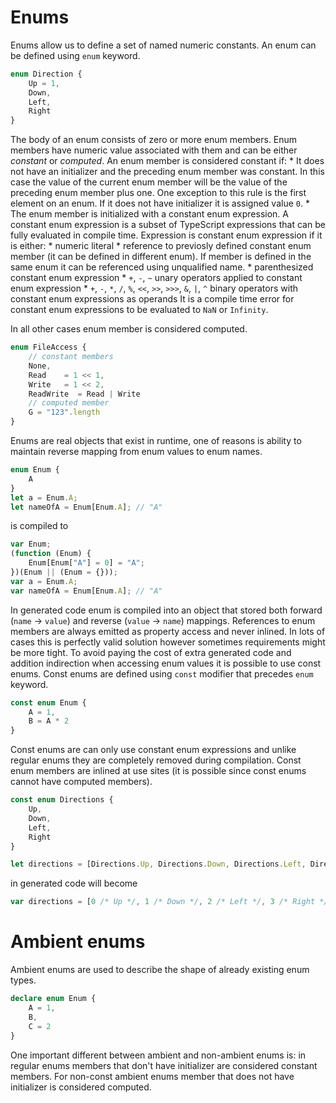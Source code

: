 # Enums

Enums allow us to define a set of named numeric constants. 
An enum can be defined using `enum` keyword.

```TypeScript
enum Direction {
    Up = 1,
    Down,
    Left,
    Right
}

```

The body of an enum consists of zero or more enum members. 
Enum members have numeric value associated with them and can be either *constant* or *computed*.
An enum member is considered constant if:
    * It does not have an initializer and the preceding enum member was constant. 
      In this case the value of the current enum member will be the value of the preceding enum member plus one.
      One exception to this rule is the first element on an enum. 
      If it does not have initializer it is assigned value `0`.
    * The enum member is initialized with a constant enum expression. 
      A constant enum expression is a subset of TypeScript expressions that can be fully evaluated in compile time.
      Expression is constant enum expression if it is either:
        * numeric literal
        * reference to previosly defined constant enum member (it can be defined in different enum).
          If member is defined in the same enum it can be referenced using unqualified name.
        * parenthesized constant enum expression
        * `+`, `-`, `~` unary operators applied to constant enum expression
        * `+`, `-`, `*`, `/`, `%`, `<<`, `>>`, `>>>`, `&`, `|`, `^` binary operators with constant enum expressions as operands
      It is a compile time error for constant enum expressions to be evaluated to `NaN` or `Infinity`.

In all other cases enum member is considered computed.

```TypeScript
enum FileAccess {
    // constant members
    None,
    Read    = 1 << 1,
    Write   = 1 << 2,
    ReadWrite  = Read | Write
    // computed member
    G = "123".length
}
```

Enums are real objects that exist in runtime, one of reasons is ability to maintain reverse mapping from enum values to enum names.

```TypeScript
enum Enum {
    A
}
let a = Enum.A;
let nameOfA = Enum[Enum.A]; // "A"

```
is compiled to

```javascript
var Enum;
(function (Enum) {
    Enum[Enum["A"] = 0] = "A";
})(Enum || (Enum = {}));
var a = Enum.A;
var nameOfA = Enum[Enum.A]; // "A"

```

In generated code enum is compiled into an object that stored both forward (`name` -> `value`) and reverse (`value` -> `name`) mappings. 
References to enum members are always emitted as property access and never inlined.
In lots of cases this is perfectly valid solution however sometimes requirements might be more tight.
To avoid paying the cost of extra generated code and addition indirection when accessing enum values it is possible to use const enums.
Const enums are defined using `const` modifier that precedes `enum` keyword.

```TypeScript
const enum Enum {
    A = 1,
    B = A * 2
}
```

Const enums are can only use constant enum expressions and unlike regular enums they are completely removed during compilation.
Const enum members are inlined at use sites (it is possible since const enums cannot have computed members).

```TypeScript
const enum Directions {
	Up,
	Down,
	Left,
	Right
}

let directions = [Directions.Up, Directions.Down, Directions.Left, Directions.Right]
```

in generated code will become

```javascript
var directions = [0 /* Up */, 1 /* Down */, 2 /* Left */, 3 /* Right */];
```

# Ambient enums
Ambient enums are used to describe the shape of already existing enum types. 

```TypeScript
declare enum Enum {
    A = 1,
    B,
    C = 2
}
```

One important different between ambient and non-ambient enums is: in regular enums members that don't have initializer are considered constant members.
For non-const ambient enums member that does not have initializer is considered computed.